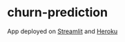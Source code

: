# churn-prediction

App deployed on [Streamlit](https://share.streamlit.io/corentinchanet/churn-prediction/main
) and [Heroku](https://corentin-churn-prediction.herokuapp.com/)
